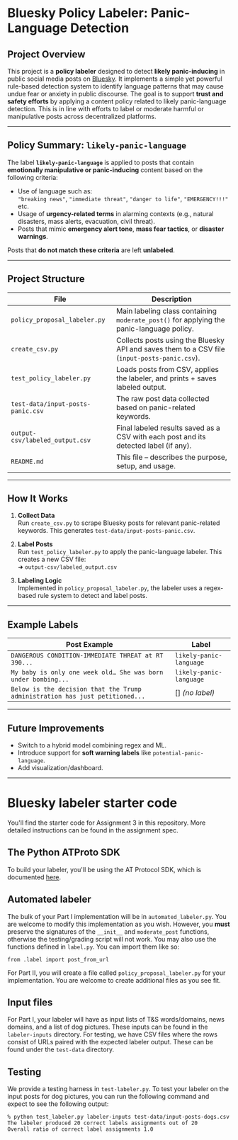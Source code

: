 # Bluesky Policy Labeler: Panic-Language Detection

## Project Overview

This project is a **policy labeler** designed to detect **likely panic-inducing** in public social media posts on [Bluesky](https://bsky.app/). It implements a simple yet powerful rule-based detection system to identify language patterns that may cause undue fear or anxiety in public discourse. The goal is to support **trust and safety efforts** by applying a content policy related to likely panic-language detection. This is in line with efforts to label or moderate harmful or manipulative posts across decentralized platforms.

---

## Policy Summary: `likely-panic-language`

The label **`likely-panic-language`** is applied to posts that contain **emotionally manipulative or panic-inducing** content based on the following criteria:

- Use of language such as:  
  `"breaking news"`, `"immediate threat"`, `"danger to life"`, `"EMERGENCY!!!"` etc.
- Usage of **urgency-related terms** in alarming contexts (e.g., natural disasters, mass alerts, evacuation, civil threat).
- Posts that mimic **emergency alert tone**, **mass fear tactics**, or **disaster warnings**.

Posts that **do not match these criteria** are left **unlabeled**.

---

## Project Structure

| File                                    | Description |
|-----------------------------------------|-------------|
| `policy_proposal_labeler.py`            | Main labeling class containing `moderate_post()` for applying the panic-language policy. |
| `create_csv.py`                         | Collects posts using the Bluesky API and saves them to a CSV file (`input-posts-panic.csv`). |
| `test_policy_labeler.py`                | Loads posts from CSV, applies the labeler, and prints + saves labeled output. |
| `test-data/input-posts-panic.csv`       | The raw post data collected based on panic-related keywords. |
| `output-csv/labeled_output.csv`         | Final labeled results saved as a CSV with each post and its detected label (if any). |
| `README.md`                             | This file – describes the purpose, setup, and usage. |

---

## How It Works

1. **Collect Data**  
   Run `create_csv.py` to scrape Bluesky posts for relevant panic-related keywords. This generates `test-data/input-posts-panic.csv`.

2. **Label Posts**  
   Run `test_policy_labeler.py` to apply the panic-language labeler. This creates a new CSV file:  
   ➜ `output-csv/labeled_output.csv`

3. **Labeling Logic**  
   Implemented in `policy_proposal_labeler.py`, the labeler uses a regex-based rule system to detect and label posts.

---

## Example Labels

| Post Example | Label |
|--------------|-------|
| `DANGEROUS CONDITION-IMMEDIATE THREAT at RT 390...` | `likely-panic-language` |
| `My baby is only one week old… She was born under bombing...` | `likely-panic-language` |
| `Below is the decision that the Trump administration has just petitioned...` | [] *(no label)* |

---

## Future Improvements

- Switch to a hybrid model combining regex and ML.
- Introduce support for **soft warning labels** like `potential-panic-language`.
- Add visualization/dashboard.

---

# Bluesky labeler starter code
You'll find the starter code for Assignment 3 in this repository. More detailed
instructions can be found in the assignment spec.

## The Python ATProto SDK
To build your labeler, you'll be using the AT Protocol SDK, which is documented [here](https://atproto.blue/en/latest/).

## Automated labeler
The bulk of your Part I implementation will be in `automated_labeler.py`. You are
welcome to modify this implementation as you wish. However, you **must**
preserve the signatures of the `__init__` and `moderate_post` functions,
otherwise the testing/grading script will not work. You may also use the
functions defined in `label.py`. You can import them like so:
```
from .label import post_from_url
```

For Part II, you will create a file called `policy_proposal_labeler.py` for your
implementation. You are welcome to create additional files as you see fit.

## Input files
For Part I, your labeler will have as input lists of T&S words/domains, news
domains, and a list of dog pictures. These inputs can be found in the
`labeler-inputs` directory. For testing, we have CSV files where the rows
consist of URLs paired with the expected labeler output. These can be found
under the `test-data` directory.

## Testing
We provide a testing harness in `test-labeler.py`. To test your labeler on the
input posts for dog pictures, you can run the following command and expect to
see the following output:

```
% python test_labeler.py labeler-inputs test-data/input-posts-dogs.csv
The labeler produced 20 correct labels assignments out of 20
Overall ratio of correct label assignments 1.0
```

